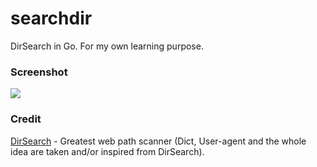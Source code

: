 # searchdir
DirSearch in Go. For my own learning purpose.

### Screenshot
<img src="https://assets.codelatte.net/ScreenShot2021-07-25at22.27.33.png">

### Credit
[DirSearch](https://github.com/maurosoria/dirsearch) - Greatest web path scanner (Dict, User-agent and the whole idea are taken and/or inspired from DirSearch).
